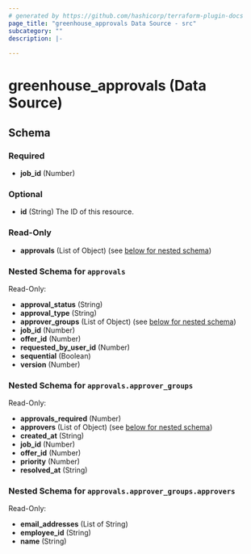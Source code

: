 ```yaml
---
# generated by https://github.com/hashicorp/terraform-plugin-docs
page_title: "greenhouse_approvals Data Source - src"
subcategory: ""
description: |-
  
---
```


# greenhouse_approvals (Data Source)





<!-- schema generated by tfplugindocs -->
## Schema

### Required

- **job_id** (Number)

### Optional

- **id** (String) The ID of this resource.

### Read-Only

- **approvals** (List of Object) (see [below for nested schema](#nestedatt--approvals))

<a id="nestedatt--approvals"></a>
### Nested Schema for `approvals`

Read-Only:

- **approval_status** (String)
- **approval_type** (String)
- **approver_groups** (List of Object) (see [below for nested schema](#nestedobjatt--approvals--approver_groups))
- **job_id** (Number)
- **offer_id** (Number)
- **requested_by_user_id** (Number)
- **sequential** (Boolean)
- **version** (Number)

<a id="nestedobjatt--approvals--approver_groups"></a>
### Nested Schema for `approvals.approver_groups`

Read-Only:

- **approvals_required** (Number)
- **approvers** (List of Object) (see [below for nested schema](#nestedobjatt--approvals--approver_groups--approvers))
- **created_at** (String)
- **job_id** (Number)
- **offer_id** (Number)
- **priority** (Number)
- **resolved_at** (String)

<a id="nestedobjatt--approvals--approver_groups--approvers"></a>
### Nested Schema for `approvals.approver_groups.approvers`

Read-Only:

- **email_addresses** (List of String)
- **employee_id** (String)
- **name** (String)


